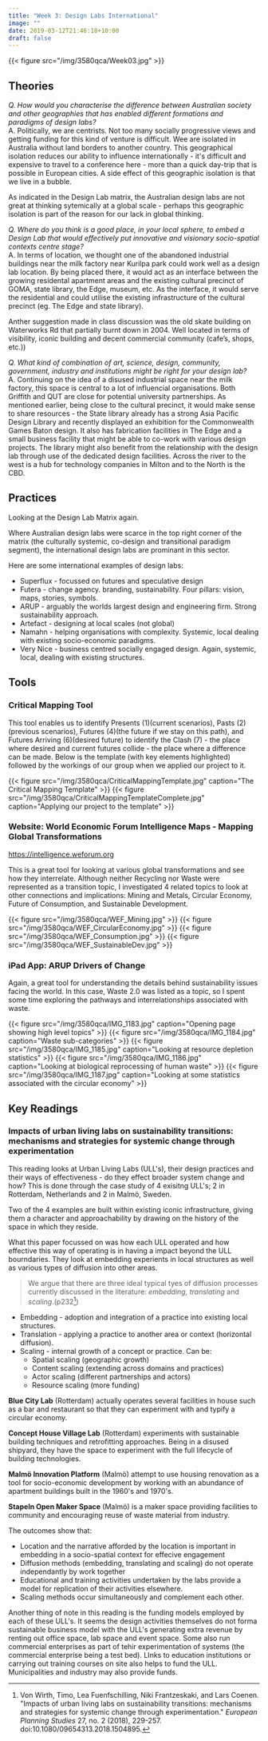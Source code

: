 ```yaml
---
title: "Week 3: Design Labs International"
image: ""
date: 2019-03-12T21:46:18+10:00
draft: false
---
```

{{< figure src="/img/3580qca/Week03.jpg" >}}

## Theories
_Q. How would you characterise the difference between Australian society and other geographies that has enabled different formations and paradigms of design labs?_  
A. Politically, we are centrists.  Not too many socially progressive views and getting funding for this kind of venture is difficult.  Wee are isolated in Australia without land borders to another country.  This geographical isolation reduces our ability to influence internationally - it's difficult and expensive to travel to a conference here - more than a quick day-trip that is possible in European cities.  A side effect of this geographic isolation is that we live in a bubble.

As indicated in the Design Lab matrix, the Australian design labs are not great at thinking sytemically at a global scale - perhaps this geographic isolation is part of the reason for our lack in global thinking.

_Q. Where do you think is a good place, in your local sphere, to embed a Design Lab that would effectively put innovative and visionary socio-spatial contexts centre stage?_  
A. In terms of location, we thought one of the abandoned industrial buildings near the milk factory near Kurilpa park could work well as a design lab location.  By being placed there, it would act as an interface between the growing residental apartment areas and the existing cultural precinct of GOMA, state library, the Edge, museum, etc.  As the interface, it would serve the residential and could utilise the existing infrastructure of the cultural precinct (eg. The Edge and state library).

Anther suggestion made in class discussion was the old skate building on Waterworks Rd that partially burnt down in 2004.  Well located in terms of visibility, iconic building and decent commercial community (cafe’s, shops, etc.))  

_Q. What kind of combination of art, science, design, community, government, industry and institutions might be right for your design lab?_  
A. Continuing on the idea of a disused industrial space near the milk factory, this space is central to a lot of influencial organisations.  Both Griffith and QUT are close for potential university partnerships.  As mentioned earlier, being close to the cultural precinct, it would make sense to share resources - the State library already has a strong Asia Pacific Design Library and recently displayed an exhibition for the Commonwealth Games Baton design.  It also has fabrication facilities in The Edge and a small business facility that might be able to co-work with various design projects.  The library might also benefit from the relationship with the design lab through use of the dedicated design facilities.  Across the river to the west is a hub for technology companies in Milton and to the North is the CBD.


## Practices

Looking at the Design Lab Matrix again.

Where Australian design labs were scarce in the top right corner of the matrix (the culturally systemic, co-design and transitional paradigm segment), the international design labs are prominant in this sector.

Here are some international examples of design labs:

+ Superflux - focussed on futures and speculative design
+ Futera - change agency.  branding, sustainability.  Four pillars: vision, maps, stories, symbols.
+ ARUP - arguably the worlds largest design and engineering firm.  Strong sustainability approach.
+ Artefact - designing at local scales (not global)
+ Namahn - helping organisations with complexity.  Systemic, local dealing with existing socio-economic paradigms.
+ Very Nice - business centred socially engaged design.  Again, systemic, local, dealing with existing structures.




## Tools 

### Critical Mapping Tool

This tool enables us to identify Presents (1)(current scenarios), Pasts (2)(previous scenarios), Futures (4)(the future if we stay on this path), and Futures Arriving (6)(desired future) to identify the Clash (7) - the place where desired and current futures collide - the place where a difference can be made.  Below is the template (with key elements highlighted) followed by the workings of our group when we applied our project to it.

{{< figure src="/img/3580qca/CriticalMappingTemplate.jpg" caption="The Critical Mapping Template" >}}
{{< figure src="/img/3580qca/CriticalMappingTemplateComplete.jpg" caption="Applying our project to the template" >}}



### Website: World Economic Forum Intelligence Maps - Mapping Global Transformations
https://intelligence.weforum.org

This is a great tool for looking at various global transformations and see how they interrelate.  Although neither Recycling nor Waste were represented as a transition topic, I investigated 4 related topics to look at other connections and implications: Mining and Metals, Circular Economy, Future of Consumption, and Sustainable Development.

{{< figure src="/img/3580qca/WEF_Mining.jpg" >}}
{{< figure src="/img/3580qca/WEF_CircularEconomy.jpg" >}}
{{< figure src="/img/3580qca/WEF_Consumption.jpg" >}}
{{< figure src="/img/3580qca/WEF_SustainableDev.jpg" >}}


### iPad App: ARUP Drivers of Change

Again, a great tool for understanding the details behind sustainability issues facing the world.  In this case, Waste 2.0 was listed as a topic, so I spent some time exploring the pathways and interrelationships associated with waste.

{{< figure src="/img/3580qca/IMG_1183.jpg" caption="Opening page showing high level topics" >}}
{{< figure src="/img/3580qca/IMG_1184.jpg" caption="Waste sub-categories" >}}
{{< figure src="/img/3580qca/IMG_1185.jpg" caption="Looking at resource depletion statistics" >}}
{{< figure src="/img/3580qca/IMG_1186.jpg" caption="Looking at biological reprocessing of human waste" >}}
{{< figure src="/img/3580qca/IMG_1187.jpg" caption="Looking at some statistics associated with the circular economy" >}}


## Key Readings
### Impacts of urban living labs on sustainability transitions: mechanisms and strategies for systemic change through experimentation

This reading looks at Urban Living Labs (ULL's), their design practices and their ways of effectiveness - do they effect broader system change and how?  This is done through the case study of 4 exisitng ULL's; 2 in Rotterdam, Netherlands and 2 in Malmö, Sweden.

Two of the 4 examples are built within existing iconic infrastructure, giving them a character and approachability by drawing on the history of the space in which they reside.

What this paper focussed on was how each ULL operated and how effective this way of operating is in having a impact beyond the ULL bourndaries.  They look at embedding experients in local structures as well as various types of diffusion into other areas.

> We argue that there are three ideal typical tyes of diffusion processes currently discussed in the literature: _embedding, translating_ and _scaling_.(p232[^ULL])

+ Embedding - adoption and integration of a practice into existing local structures.
+ Translation - applying a practice to another area or context (horizontal diffusion).
+ Scaling - internal growth of a concept or practice.  Can be:
    + Spatial scaling (geographic growth)
    + Content scaling (extending across domains and practices)
    + Actor scaling (different partnerships and actors)
    + Resource scaling (more funding)
    
**Blue City Lab** (Rotterdam) actually operates several facilities in house such as a bar and restaurant so that they can experiment with and typify a circular economy.

**Concept House Village Lab** (Rotterdam) experiments with sustainable building techniques and retrofitting approaches.  Being in a disused shipyard, they have the space to experiment with the  full lifecycle of building technologies.

**Malmö Innovation Platform** (Malmö) attempt to use housing renovation as a tool for socio-economic development by working with an abundance of apartment buildings built in the 1960's and 1970's.

**Stapeln Open Maker Space** (Malmö) is a maker space providing facilities to community and encouraging reuse of waste material from industry.

The outcomes show that:

+ Location and the narrative afforded by the location is important in embedding in a socio-spatial context for effecive engagement
+ Diffusion methods (embedding, translating and scaling) do not operate independantly by work together
+ Educational and training activities undertaken by the labs provide a model for replication of their activities elsewhere.
+ Scaling methods occur simultaneously and complement each other.

Another thing of note in this reading is the funding models employed by each of these ULL's.  It seems the design activities themselves do not forma sustainable business model with the ULL's generating extra revenue by renting out office space, lab space and event space.  Some also run commercial enterprises as part of tehir experimentation of systems (the commercial enterprise being a test bed).  LInks to education institutions or carrying out training courses on site also helps to fund the ULL.  Municipalities and industry may also provide funds.








[^ULL]: Von Wirth, Timo, Lea Fuenfschilling, Niki Frantzeskaki, and Lars Coenen. "Impacts of urban living labs on sustainability transitions: mechanisms and strategies for systemic change through experimentation." _European Planning Studies_ 27, no. 2 (2018), 229-257. doi:10.1080/09654313.2018.1504895.